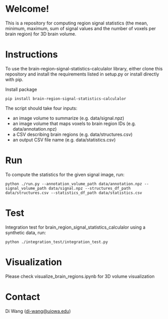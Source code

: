 # Welcome!
This is a repository for computing region signal statistics (the mean, minimum, maximum, sum of signal values and the number of voxels per brain region) for 3D brain volume.


# Instructions
To use the brain-region-signal-statistics-calculalor library, either clone this repository and install the requirements listed in setup.py or install directly with pip.

Install package

```
pip install brain-region-signal-statistics-calculalor
```

The script should take four inputs:

- an image volume to summarize (e.g. data/signal.npz)
- an image volume that maps voxels to brain region IDs (e.g. data/annotation.npz)
- a CSV describing brain regions (e.g. data/structures.csv)
- an output CSV file name (e.g. data/statistics.csv)

# Run 
To compute the statistics for the given signal image, run:
```
python ./run.py --annotation_volume_path data/annotation.npz --signal_volume_path data/signal.npz --structures_df_path data/structures.csv --statistics_df_path data/statistics.csv
```

# Test
Integration test for brain_region_signal_statistics_calculalor using a synthetic data, run:
```
python ./integration_test/integration_test.py
```

# Visualization

Please check visualize_brain_regions.ipynb for 3D volume visualization

# Contact
Di Wang (di-wang@uiowa.edu)
